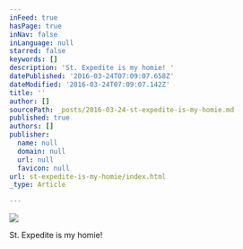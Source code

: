 ```yaml
---
inFeed: true
hasPage: true
inNav: false
inLanguage: null
starred: false
keywords: []
description: 'St. Expedite is my homie! '
datePublished: '2016-03-24T07:09:07.658Z'
dateModified: '2016-03-24T07:09:07.142Z'
title: ''
author: []
sourcePath: _posts/2016-03-24-st-expedite-is-my-homie.md
published: true
authors: []
publisher:
  name: null
  domain: null
  url: null
  favicon: null
url: st-expedite-is-my-homie/index.html
_type: Article

---
```

![](https://the-grid-user-content.s3-us-west-2.amazonaws.com/ef524ca3-0721-4076-ae0e-e4c860439466.jpg)

St. Expedite is my homie!